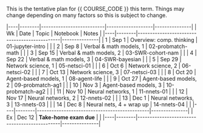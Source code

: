 This is the tentative plan for {{ COURSE_CODE }} this term.
Things may change depending on many factors so this is subject to change.

|----|--------|--------------------------|-------------------|---------------|
| Wk | Date   | Topic                    | Notebook          | Notes         |
|----|--------|----------------------------------------------|---------------|
|  1 | Sep  1 | Overview: comp. thinking | 01-jupyter-intro  |               |
|  2 | Sep  8 | Verbal & math models, 1  | 02-probmatch-math |               |
|  3 | Sep 15 | Verbal & math models, 2  | 03-SWR-cohort-nam |               |
|  4 | Sep 22 | Verbal & math models, 3  | 04-SWR-bayesian   |               |
|  5 | Sep 29 | Network science, 1       | 05-netsci-01      |               |
|  6 | Oct  6 | Network science, 2       | 06-netsci-02      |               |
|  7 | Oct 13 | Network science, 3       | 07-netsci-03      |               |
|  8 | Oct 20 | Agent-based models, 1    | 08-agent-life     |               |
|  9 | Oct 27 | Agent-based models, 2    | 09-probmatch-ag1  |               |
| 10 | Nov  3 | Agent-based models, 3    | 10-probmatch-ag2  |               |
| 11 | Nov 10 | Neural networks, 1       | 11-nnets-01       |               |
| 12 | Nov 17 | Neural networks, 2       | 12-nnets-02       |               |
| 13 | Dec  1 | Neural networks, 3       | 13-nnets-03       |               |
| 14 | Dec  8 | Neural nets, 4 + wrap up | 14-nnets-04       |               |
|----|--------|----------------------------------------------|---------------|
| Ex | Dec 12 | **Take-home exam due**                       |               |
|----|--------|----------------------------------------------|---------------|
